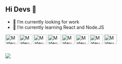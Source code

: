 ## Hi Devs 👋

- 🔭 I’m currently looking for work
- 🌱 I’m currently learning React and Node.JS

<div>
  <img align="center" alt="Mateus-Js" height="30" width="40" src="https://cdn.jsdelivr.net/gh/devicons/devicon@latest/icons/javascript/javascript-original.svg">
  <img align="center" alt="Mateus-Ts" height="30" width="40" src="https://cdn.jsdelivr.net/gh/devicons/devicon@latest/icons/typescript/typescript-original.svg">
  <img align="center" alt="Mateus-React" height="30" width="40" src="https://cdn.jsdelivr.net/gh/devicons/devicon@latest/icons/react/react-original.svg">
  <img align="center" alt="Mateus-Angular" height="30" width="40" src="https://cdn.jsdelivr.net/gh/devicons/devicon@latest/icons/angular/angular-original.svg">
  <img align="center" alt="Mateus-Vite" height="30" width="40" src="https://cdn.jsdelivr.net/gh/devicons/devicon@latest/icons/vitejs/vitejs-original.svg">
  <img align="center" alt="Mateus-HTML" height="30" width="40" src="https://cdn.jsdelivr.net/gh/devicons/devicon@latest/icons/html5/html5-original.svg">
  <img align="center" alt="Mateus-CSS" height="30" width="40" src="https://cdn.jsdelivr.net/gh/devicons/devicon@latest/icons/css3/css3-original.svg">
  <img align="center" alt="Mateus-Csharp" height="30" width="40" src="https://cdn.jsdelivr.net/gh/devicons/devicon@latest/icons/csharp/csharp-original.svg">      
</div>

## 

<a href="https://www.linkedin.com/in/mateus-alcantara-dev" target="_blank"><img src="https://img.shields.io/badge/LinkedIn-0077B5?style=for-the-badge&logo=linkedin&logoColor=white">
